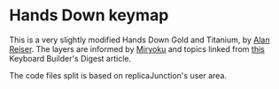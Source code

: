 # Hands Down keymap

This is a very slightly modified Hands Down Gold and Titanium, by [Alan
Reiser](https://sites.google.com/alanreiser.com/handsdown).  The layers are informed by
[Miryoku](https://github.com/manna-harbour/miryoku) and topics linked from
[this](https://kbd.news/Caps-Word-and-other-QMK-tips-1073.html) Keyboard Builder's Digest article.

The code files split is based on replicaJunction's user area.
